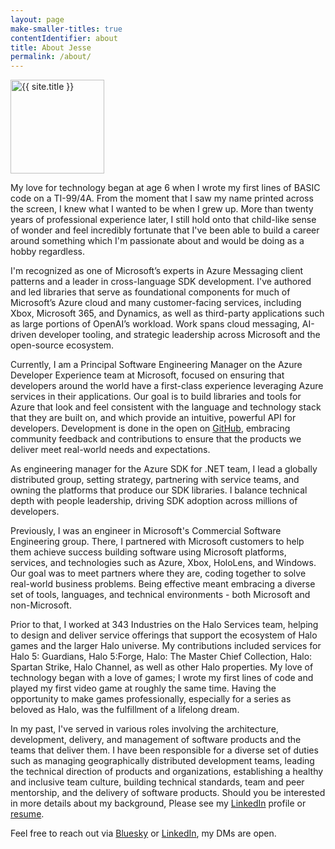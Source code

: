 ```yaml
---
layout: page
make-smaller-titles: true
contentIdentifier: about
title: About Jesse
permalink: /about/
---
```

<div class="container-fluid {{ page.contentIdentifier }}" markdown="block">
  <div class="gravatar">
    <img src="{{ site.title_image }}" class="img-circle about-image" height="150" width="150" alt="{{ site.title }}" />
  </div>

My love for technology began at age 6 when I wrote my first lines of BASIC code on a TI-99/4A. From the moment that I saw my name printed across the screen, I knew what I wanted to be  when I grew up. More than twenty years of professional experience later, I still hold onto that child-like sense of wonder and feel incredibly fortunate that I've been able to build a career around something which I'm passionate about and would be doing as a hobby regardless.

I'm recognized as one of Microsoft’s experts in Azure Messaging client patterns and a leader in cross-language SDK development. I've authored and led libraries that serve as foundational components for much of Microsoft’s Azure cloud and many customer-facing services, including Xbox, Microsoft 365, and Dynamics, as well as third-party applications such as large portions of OpenAI’s workload. Work spans cloud messaging, AI-driven developer tooling, and strategic leadership across Microsoft and the open-source ecosystem.

Currently, I am a Principal Software Engineering Manager on the Azure Developer Experience team at Microsoft, focused on ensuring that developers around the world have a first-class experience leveraging Azure services in their applications. Our goal is to build libraries and tools for Azure that look and feel consistent with the language and technology stack that they are built on, and which provide an intuitive, powerful API for developers. Development is done in the open on [GitHub](https://github.com/Azure/azure-sdk-for-net), embracing community feedback and contributions to ensure that the products we deliver meet real-world needs and expectations.  

As engineering manager for the Azure SDK for .NET team, I lead a globally distributed group, setting strategy, partnering with service teams, and owning the platforms that produce our SDK libraries. I balance technical depth with people leadership, driving SDK adoption across millions of developers.

Previously, I was an engineer in Microsoft's Commercial Software Engineering group.  There, I partnered with Microsoft customers to help them achieve success building software using Microsoft platforms, services, and technologies such as Azure, Xbox, HoloLens, and Windows.  Our goal was to meet partners where they are, coding together to solve real-world business problems.  Being effective meant embracing a diverse set of tools, languages, and technical environments - both Microsoft and non-Microsoft.

Prior to that, I worked at 343 Industries on the Halo Services team, helping to design and deliver service offerings that support the ecosystem of Halo games and the larger Halo universe.  My  contributions included services for Halo 5: Guardians, Halo 5:Forge, Halo: The Master Chief Collection, Halo: Spartan Strike, Halo Channel, as well as other Halo properties.  My love of  technology began with a love of games; I wrote my first lines of code and played my first video game at roughly the same time.  Having the opportunity to  make games professionally,  especially for a series as beloved as Halo, was the fulfillment of a lifelong dream.

In my past, I've served in various roles involving the architecture, development, delivery, and management of software products and the teams that deliver them.  I have been responsible for a diverse set of duties such as managing geographically distributed development teams, leading the technical direction of products and organizations, establishing a healthy and inclusive team culture, building technical standards, team and peer mentorship, and the delivery of software products.  Should you be interested in more details about my background, Please see my [LinkedIn](https://www.linkedin.com/in/jessesquire) profile or [resume](https://github.com/jsquire/Portfolio/blob/main/resume/).

Feel free to reach out via [Bluesky](https://bsky.app/profile/omg.squire.wtf) or [LinkedIn](https://www.linkedin.com/in/jessesquire), my DMs are open.
</div>